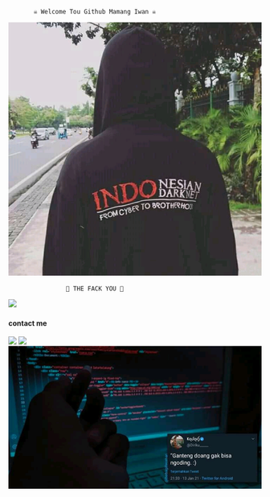  
           ☠️ Welcome Tou Github Mamang Iwan ☠️

<img src="https://github.com/IWAN-404/IWAN-404/blob/main/IWAN%20MAMANG%20HEKEL/FB_IMG_16151794358606576.jpg">









                    🖕 THE FACK YOU 🖕

 

<img src="https://giffiles.alphacoders.com/120/120248.gif">





#### contact me
[![](https://img.shields.io/badge/Facebook-blue?logo=Facebook&logoColor=blue&labelColor=white)](https://www.facebook.com/romi.rizal.58)
[![](https://img.shields.io/badge/Whatsapp-CHAT-red?logo=Whatsapp&logoColor=Brightgreen&labelColor=white)](https://wa.me/+6285766833276?text=Asalamualaikum+bang)
<img src="https://github.com/ROMI-AFRZL/ROMI-AFRZL/blob/main/Ngentod/status_me_status_90e259db678545f49a41faf12e095d58.jpg">

